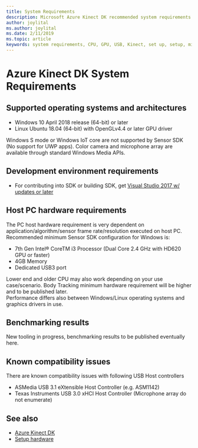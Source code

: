 ```yaml
---
title: System Requirements
description: Microsoft Azure Kinect DK recommended system requirements
author: joylital
ms.author: joylital
ms.date: 2/11/2019
ms.topic: article
keywords: system requirements, CPU, GPU, USB, Kinect, set up, setup, minimum, recommended, 
---
```

# Azure Kinect DK System Requirements

## Supported operating systems and architectures

- Windows 10 April 2018 release (64-bit) or later 
- Linux Ubuntu 18.04 (64-bit) with OpenGLv4.4 or later GPU driver

Windows S mode or Windows IoT core are not supported by Sensor SDK (No support for UWP apps). Color camera and microphone array are available through standard Windows Media APIs.

## Development environment requirements

- For contributing into SDK or building SDK, get [Visual Studio 2017 w/ updates or later](https://developer.microsoft.com/en-us/windows/downloads) 

## Host PC hardware requirements

The PC host hardware requirement is very dependent on application/algorithm/sensor frame rate/resolution executed on host PC. Recommended minimum Sensor SDK configuration for Windows is:

- 7th Gen Intel® CoreTM i3 Processor (Dual Core 2.4 GHz with HD620 GPU or faster) 
- 4GB Memory 
- Dedicated USB3 port 

Lower end and older CPU may also work depending on your use case/scenario. Body Tracking minimum hardware requirement will be higher and to be published later.  
Performance differs also between Windows/Linux operating systems and graphics drivers in use.

## Benchmarking results

New tooling in progress, benchmarking results to be published eventually here.

## Known compatibility issues

There are known compatibility issues with following USB Host controllers
- ASMedia USB 3.1 eXtensible Host Controller (e.g. ASM1142)
- Texas Instruments USB 3.0 xHCI Host Controller (Microphone array do not enumerate)          

## See also
* [Azure Kinect DK](azure-kinect-devkit.md)
* [Setup hardware](set-up-hardware.md)